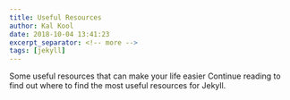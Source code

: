 ```yaml
---
title: Useful Resources
author: Kal Kool
date: 2018-10-04 13:41:23
excerpt_separator: <!-- more -->
tags: [jekyll]
---
```

Some useful resources that can make your life easier <!-- more -->Continue reading to find out where to find the most useful resources for Jekyll.